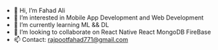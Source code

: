 - 👋 Hi, I’m Fahad Ali 
- 👀 I’m interested in Mobile App Development and Web Development
- 🌱 I’m currently learning ML && DL
- 💞️ I’m looking to collaborate on React Native React MongoDB FireBase
- 📫 Contact: rajpootfahad771@gmail.com

<!---
fahadali465465/fahadali465465 is a ✨ special ✨ repository because its `README.md` (this file) appears on your GitHub profile.
You can click the Preview link to take a look at your changes.
--->
